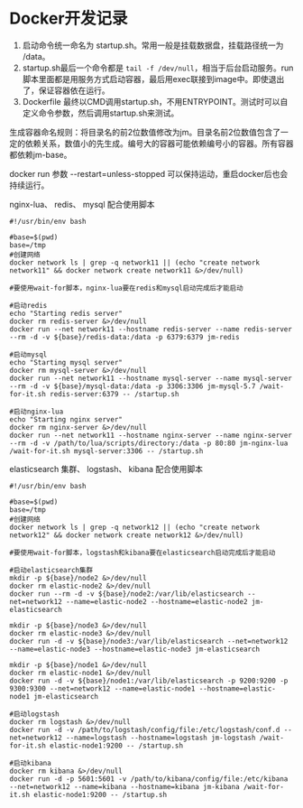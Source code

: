 Docker开发记录
====

1. 启动命令统一命名为 startup.sh。常用一般是挂载数据盘，挂载路径统一为 /data。
2. startup.sh最后一个命令都是 `tail -f /dev/null`，相当于后台启动服务。run脚本里面都是用服务方式启动容器，最后用exec联接到image中。即使退出了，保证容器依在运行。
3. Dockerfile 最终以CMD调用startup.sh，不用ENTRYPOINT。测试时可以自定义命令参数，然后调用startup.sh来测试。

生成容器命名规则：将目录名的前2位数值修改为jm。目录名前2位数值包含了一定的依赖关系，数值小的先生成。编号大的容器可能依赖编号小的容器。所有容器都依赖jm-base。

docker run 参数 --restart=unless-stopped 可以保持运动，重启docker后也会持续运行。

nginx-lua、 redis、 mysql 配合使用脚本

```shell
#!/usr/bin/env bash

#base=$(pwd)
base=/tmp
#创建网络
docker network ls | grep -q network11 || (echo "create network network11" && docker network create network11 &>/dev/null)

#要使用wait-for脚本，nginx-lua要在redis和mysql启动完成后才能启动

#启动redis
echo "Starting redis server"
docker rm redis-server &>/dev/null
docker run --net network11 --hostname redis-server --name redis-server --rm -d -v ${base}/redis-data:/data -p 6379:6379 jm-redis

#启动mysql
echo "Starting mysql server"
docker rm mysql-server &>/dev/null
docker run --net network11 --hostname mysql-server --name mysql-server --rm -d -v ${base}/mysql-data:/data -p 3306:3306 jm-mysql-5.7 /wait-for-it.sh redis-server:6379 -- /startup.sh

#启动nginx-lua
echo "Starting nginx server"
docker rm nginx-server &>/dev/null
docker run --net network11 --hostname nginx-server --name nginx-server --rm -d -v /path/to/lua/scripts/directory:/data -p 80:80 jm-nginx-lua /wait-for-it.sh mysql-server:3306 -- /startup.sh
```

elasticsearch 集群、 logstash、 kibana 配合使用脚本

```shell
#!/usr/bin/env bash

#base=$(pwd)
base=/tmp
#创建网络
docker network ls | grep -q network12 || (echo "create network network12" && docker network create network12 &>/dev/null)

#要使用wait-for脚本，logstash和kibana要在elasticsearch启动完成后才能启动

#启动elasticsearch集群
mkdir -p ${base}/node2 &>/dev/null
docker rm elastic-node2 &>/dev/null
docker run --rm -d -v ${base}/node2:/var/lib/elasticsearch --net=network12 --name=elastic-node2 --hostname=elastic-node2 jm-elasticsearch

mkdir -p ${base}/node3 &>/dev/null
docker rm elastic-node3 &>/dev/null
docker run -d -v ${base}/node3:/var/lib/elasticsearch --net=network12 --name=elastic-node3 --hostname=elastic-node3 jm-elasticsearch

mkdir -p ${base}/node1 &>/dev/null
docker rm elastic-node1 &>/dev/null
docker run -d -v ${base}/node1:/var/lib/elasticsearch -p 9200:9200 -p 9300:9300 --net=network12 --name=elastic-node1 --hostname=elastic-node1 jm-elasticsearch

#启动logstash
docker rm logstash &>/dev/null
docker run -d -v /path/to/logstash/config/file:/etc/logstash/conf.d --net=network12 --name=logstash --hostname=logstash jm-logstash /wait-for-it.sh elastic-node1:9200 -- /startup.sh

#启动kibana
docker rm kibana &>/dev/null
docker run -d -p 5601:5601 -v /path/to/kibana/config/file:/etc/kibana --net=network12 --name=kibana --hostname=kibana jm-kibana /wait-for-it.sh elastic-node1:9200 -- /startup.sh
```
